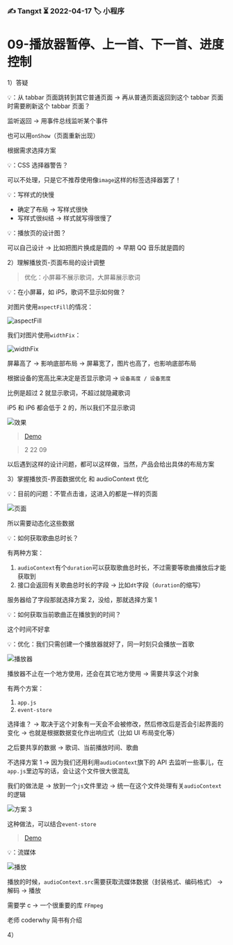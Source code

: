 ### ✍️ Tangxt ⏳ 2022-04-17 🏷️ 小程序

# 09-播放器暂停、上⼀⾸、下⼀⾸、进度控制

1）答疑

💡：从 tabbar 页面跳转到其它普通页面 -> 再从普通页面返回到这个 tabbar 页面时需要刷新这个 tabbar 页面？

监听返回 -> 用事件总线监听某个事件

也可以用`onShow`（页面重新出现）

根据需求选择方案

💡：CSS 选择器警告？

可以不处理，只是它不推荐使用像`image`这样的标签选择器罢了！

💡：写样式的快慢

- 确定了布局 -> 写样式很快
- 写样式很纠结 -> 样式就写得很慢了

💡：播放页的设计图？

可以自己设计 -> 比如把图片换成是圆的 -> 早期 QQ 音乐就是圆的

2）理解播放页-页面布局的设计调整

> 优化：小屏幕不展示歌词，大屏幕展示歌词

💡：在小屏幕，如 iP5，歌词不显示如何做？

对图片使用`aspectFill`的情况：

![aspectFill](assets/img/2022-04-19-16-59-03.png)

我们对图片使用`widthFix`：

![widthFix](assets/img/2022-04-19-16-54-47.png)

屏幕高了 -> 影响底部布局 -> 屏幕宽了，图片也高了，也影响底部布局

根据设备的宽高比来决定是否显示歌词 -> `设备高度 / 设备宽度`

比例是超过 2 就显示歌词，不超过就隐藏歌词

iP5 和 iP6 都会低于 2 的，所以我们不显示歌词

![效果](assets/img/2022-04-19-17-24-23.png)

> [Demo](https://github.com/ppambler/QQMusic/commit/287d34f)

> 2 22 09

以后遇到这样的设计问题，都可以这样做，当然，产品会给出具体的布局方案

3）掌握播放页-界面数据优化 和 audioContext 优化

💡：目前的问题：不管点击谁，这进入的都是一样的页面

![页面](assets/img/2022-04-19-17-50-10.png)

所以需要动态化这些数据

💡：如何获取歌曲总时长？

有两种方案：

1. `audioContext`有个`duration`可以获取歌曲总时长，不过需要等歌曲播放后才能获取到
2. 接口会返回有关歌曲总时长的字段 -> 比如`dt`字段（`duration`的缩写）

服务器给了字段那就选择方案 2，没给，那就选择方案 1

💡：如何获取当前歌曲正在播放到的时间？

这个时间不好拿

💡：优化：我们只需创建一个播放器就好了，同一时刻只会播放一首歌

![播放器](assets/img/2022-04-19-19-20-06.png)

播放器不止在一个地方使用，还会在其它地方使用 -> 需要共享这个对象

有两个方案：

1. `app.js`
2. `event-store`

选择谁？ -> 取决于这个对象有一天会不会被修改，然后修改后是否会引起界面的变化 -> 也就是根据数据变化作出响应式（比如 UI 布局变化等）

之后要共享的数据 -> 歌词、当前播放时间、歌曲

不选择方案 1 -> 因为我们还用利用`audioContext`旗下的 API 去监听一些事儿，在`app.js`里边写的话，会让这个文件很大很混乱

我们的做法是 -> 放到一个`js`文件里边 -> 统一在这个文件处理有关`audioContext`的逻辑

![方案 3](assets/img/2022-04-19-19-30-33.png)

这种做法，可以结合`event-store`

> [Demo](https://github.com/ppambler/QQMusic/commit/50674c6)

💡：流媒体

![播放](assets/img/2022-04-19-19-42-10.png)

播放的时候，`audioContext.src`需要获取流媒体数据（封装格式、编码格式） -> 解码 -> 播放

需要学 c  -> 一个很重要的库 `FFmpeg`

老师 coderwhy 简书有介绍

4）

